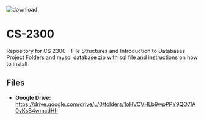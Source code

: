 ![download](https://user-images.githubusercontent.com/91383782/211229807-3a0d52b5-d269-4978-b265-5810354e62cc.png)


# CS-2300
Repository for CS 2300 - File Structures and Introduction to Databases
Project Folders and mysql database zip with sql file and instructions on how to install

## Files
- __Google Drive:__ https://drive.google.com/drive/u/0/folders/1oHVCVHLb9wpPPY9QO7IA0vKsB4wmcdHh
